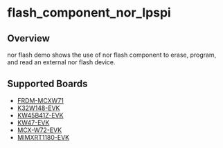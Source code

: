 # flash_component_nor_lpspi

## Overview

nor flash demo shows the use of nor flash component to erase, program, and read
an external nor flash device.

## Supported Boards
- [FRDM-MCXW71](../../../../_boards/frdmmcxw71/component_examples/flash_component/lpspi_nor/example_board_readme.md)
- [K32W148-EVK](../../../../_boards/k32w148evk/component_examples/flash_component/lpspi_nor/example_board_readme.md)
- [KW45B41Z-EVK](../../../../_boards/kw45b41zevk/component_examples/flash_component/lpspi_nor/example_board_readme.md)
- [KW47-EVK](../../../../_boards/kw47evk/component_examples/flash_component/lpspi_nor/example_board_readme.md)
- [MCX-W72-EVK](../../../../_boards/mcxw72evk/component_examples/flash_component/lpspi_nor/example_board_readme.md)
- [MIMXRT1180-EVK](../../../../_boards/evkmimxrt1180/component_examples/flash_component/lpspi_nor/example_board_readme.md)